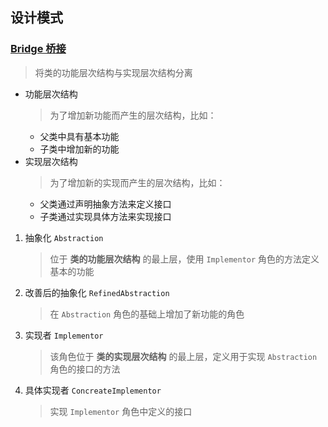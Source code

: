 ## 设计模式


### [Bridge 桥接](src/main/java/com/example/demo/mode/bridge/)
> 将类的功能层次结构与实现层次结构分离
- 功能层次结构
  > 为了增加新功能而产生的层次结构，比如：
    - 父类中具有基本功能
    - 子类中增加新的功能
- 实现层次结构
  > 为了增加新的实现而产生的层次结构，比如：
    - 父类通过声明抽象方法来定义接口
    - 子类通过实现具体方法来实现接口
1. 抽象化 `Abstraction`
   > 位于 __类的功能层次结构__ 的最上层，使用 `Implementor` 角色的方法定义基本的功能
2. 改善后的抽象化 `RefinedAbstraction`
   > 在 `Abstraction` 角色的基础上增加了新功能的角色
3. 实现者 `Implementor`
   > 该角色位于 __类的实现层次结构__ 的最上层，定义用于实现 `Abstraction` 角色的接口的方法
4. 具体实现者 `ConcreateImplementor`
   > 实现 `Implementor` 角色中定义的接口